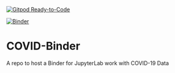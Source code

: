 [![Gitpod Ready-to-Code](https://img.shields.io/badge/Gitpod-Ready--to--Code-blue?logo=gitpod)](https://gitpod.io/#https://github.com/marksspencer/COVID-Binder) 

[![Binder](http://mybinder.org/badge_logo.svg)](https://gesis.mybinder.org/binder/v2/gh/marksspencer/COVID-Binder/c68db0b23ea04cc677cd0b2b07e41b2d07e2e81c)

# COVID-Binder
A repo to host a Binder for JupyterLab work with COVID-19 Data
